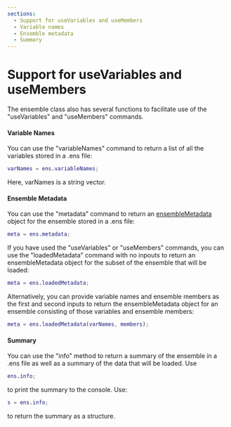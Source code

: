 ```yaml
---
sections:
  - Support for useVariables and useMembers
  - Variable names
  - Ensemble metadata
  - Summary
---
```


# Support for useVariables and useMembers

The ensemble class also has several functions to facilitate use of the "useVariables" and "useMembers" commands.

#### Variable Names

You can use the "variableNames" command to return a list of all the variables stored in a .ens file:
```matlab
varNames = ens.variableNames;
```
Here, varNames is a string vector.

#### Ensemble Metadata

You can use the "metadata" command to return an [ensembleMetadata](../ensembleMetadata/welcome) object for the ensemble stored in a .ens file:
```matlab
meta = ens.metadata;
```

If you have used the "useVariables" or "useMembers" commands, you can use the "loadedMetadata" command with no inpouts to return an ensembleMetadata object for the subset of the ensemble that will be loaded:
```matlab
meta = ens.loadedMetadata;
```

Alternatively, you can provide variable names and ensemble members as the first and second inputs to return the ensembleMetadata object for an ensemble consisting of those variables and ensemble members:
```matlab
meta = ens.loadedMetadata(varNames, members);
```

#### Summary

You can use the "info" method to return a summary of the ensemble in a .ens file as well as a summary of the data that will be loaded. Use
```matlab
ens.info;
```
to print the summary to the console. Use:
```matlab
s = ens.info;
```
to return the summary as a structure.
